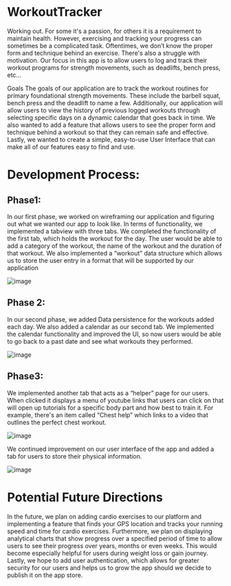 # WorkoutTracker

Working out. For some it's a passion, for others it is a requirement to maintain health. However, exercising and tracking your progress can sometimes be a complicated task. Oftentimes, we don’t know the proper form and technique behind an exercise. There's also a struggle with motivation. Our focus in this app is to allow users to log and track their workout programs for strength movements, such as deadlifts, bench press, etc…

Goals
The goals of our application are to track the workout routines for primary foundational strength movements. These include the barbell squat, bench press and the deadlift to name a few. Additionally, our application will allow users to view the history of previous logged workouts through selecting specific days on a dynamic calendar that goes back in time. We also wanted to add a feature that allows users to see the proper form and technique behind a workout so that they can remain safe and effective. Lastly, we wanted to create a simple, easy-to-use User Interface that can make all of our features easy to find and use.

# Development Process:

## Phase1:
In our first phase, we worked on wireframing our application and figuring out what we wanted our app to look like. In terms of functionality, we implemented a tabview with three tabs. We completed the functionality of the first tab, which holds the workout for the day. The user would be able to add a category of the workout, the name of the workout and the duration of that workout.
We also implemented a “workout” data structure which allows us to store the user entry in a format that will be supported by our application

![image](https://user-images.githubusercontent.com/32152011/137420705-aa0d3dc9-f0bc-47b3-a327-402e1b19ea39.png)

## Phase 2:
In our second phase, we added Data persistence for the workouts added each day.
We also added a calendar as our second tab. We implemented the calendar functionality and improved the UI, so now users would be able to go back to a past date and see what workouts they performed.

![image](https://user-images.githubusercontent.com/32152011/137420723-4a7de54a-f2e0-46e7-a5b7-f37364baa543.png)

## Phase3:
We implemented another tab that acts as a “helper” page for our users. When clicked it displays a menu of youtube links that users can click on that will open up tutorials for a specific body part and how best to train it. For example, there's an item called “Chest help” which links to a video that outlines the perfect chest workout.

![image](https://user-images.githubusercontent.com/32152011/137420737-4c30a79f-f3c7-4217-b559-f7bd69e30f4a.png)

We continued improvement on our user interface of the app and added a tab for users to store their physical information.

![image](https://user-images.githubusercontent.com/32152011/137420750-38945fdc-02a9-4ee4-bd58-a3c3dce4360f.png)

# Potential Future Directions
In the future, we plan on adding cardio exercises to our platform and implementing a feature that finds your GPS location and tracks your running speed and time for cardio exercises. Furthermore, we plan on displaying analytical charts that show progress over a specified period of time to allow users to see their progress over years, months or even weeks. This would become especially helpful for users during weight loss or gain journey.  Lastly, we hope to add user authentication, which allows for greater security for our users and helps us to grow the app should we decide to publish it on the app store.




